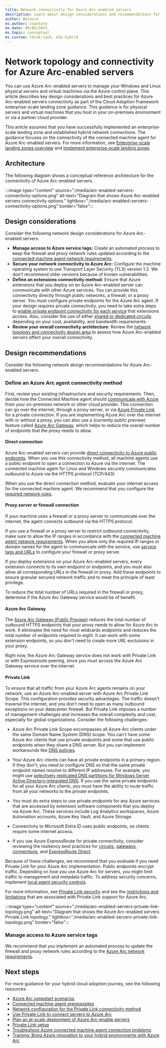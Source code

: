 ```yaml
---
title: Network connectivity for Azure Arc-enabled servers
description: Learn about design considerations and recommendations for network connectivity of Azure Arc-enabled servers to manage physical servers and virtual machines.
author: Welasco
ms.author: vsantana
ms.date: 09/06/2024
ms.topic: conceptual
ms.custom: think-tank, e2e-hybrid
---
```


# Network topology and connectivity for Azure Arc-enabled servers

You can use Azure Arc-enabled servers to manage your Windows and Linux physical servers and virtual machines via the Azure control plane. This article describes key design considerations and best practices for Azure Arc-enabled servers connectivity as part of the Cloud Adoption Framework enterprise-scale landing zone guidance. This guidance is for physical servers and virtual machines that you host in your on-premises environment or via a partner cloud provider.

This article assumes that you have successfully implemented an enterprise-scale landing zone and established hybrid network connections. The guidance focuses on the connectivity of the connected machine agent for Azure Arc-enabled servers. For more information, see [Enterprise-scale landing zones overview](../../../ready/enterprise-scale/index.md) and [Implement enterprise-scale landing zones](../../../ready/enterprise-scale/implementation.md).

## Architecture

The following diagram shows a conceptual reference architecture for the connectivity of Azure Arc-enabled servers.

:::image type="content" source="./media/arc-enabled-servers-connectivity-options.png" alt-text="Diagram that shows Azure Arc-enabled servers connectivity options." lightbox="./media/arc-enabled-servers-connectivity-options.png" border="false":::

## Design considerations

Consider the following network design considerations for Azure Arc-enabled servers.


- **Manage access to Azure service tags:** Create an automated process to keep the firewall and proxy network rules updated according to the [connected machine agent network requirements](/azure/azure-arc/servers/network-requirements).
- **Secure your network connectivity to Azure Arc:** Configure the machine operating system to use Transport Layer Security (TLS) version 1.2. We don't recommend older versions because of known vulnerabilities.
- **Define an extensions connectivity method:** Ensure that Azure extensions that you deploy on an Azure Arc-enabled server can communicate with other Azure services. You can provide this connectivity directly through public networks, a firewall, or a proxy server. You must configure private endpoints for the Azure Arc agent. If your design requires private connectivity, you need to take extra steps to [enable private endpoint connectivity for each service](/azure/azure-arc/servers/private-link-security#how-it-works) that extensions access. Also, consider the use of either [shared or dedicated circuits](/azure/expressroute/expressroute-howto-linkvnet-portal-resource-manager) depending on your cost, availability, and bandwidth requirements.
- **Review your overall connectivity architecture:** Review the [network topology and connectivity design area](../../../ready/landing-zone/design-area/network-topology-and-connectivity.md) to assess how Azure Arc-enabled servers affect your overall connectivity.

## Design recommendations

Consider the following network design recommendations for Azure Arc-enabled servers.

### Define an Azure Arc agent connectivity method

First, review your existing infrastructure and security requirements. Then, decide how the Connected Machine agent should [communicate with Azure](/azure/azure-arc/servers/network-requirements) from your on-premises network or other cloud provider. This connection can go over the internet, through a proxy server, or via [Azure Private Link](/azure/azure-arc/servers/private-link-security) for a private connection. If you are implementing Azure Arc over the internet with or without a proxy, you can also use a (currently public preview) feature called [Azure Arc Gateway](https://learn.microsoft.com/azure/azure-arc/servers/arc-gateway), which helps to reduce the overall number of endpoints that the proxy needs to allow.

#### Direct connection

Azure Arc-enabled servers can provide [direct connectivity to Azure public endpoints](/azure/azure-arc/servers/network-requirements#networking-configuration). When you use this connectivity method, all machine agents use a public endpoint to open a connection to Azure via the internet. The connected machine agent for Linux and Windows securely communicates outbound to Azure via the HTTPS protocol (TCP/443).

When you use the direct connection method, evaluate your internet access for the connected machine agent. We recommend that you configure the [required network rules](/azure/azure-arc/servers/network-requirements).

#### Proxy server or firewall connection

If your machine uses a firewall or a proxy server to communicate over the internet, the agent connects outbound via the HTTPS protocol.

If you use a firewall or a proxy server to restrict outbound connectivity, make sure to allow the IP ranges in accordance with the [connected machine agent network requirements](/azure/azure-arc/servers/network-requirements). When you allow only the required IP ranges or domain names for the agent to communicate with the service, use [service tags and URLs](/azure/azure-arc/servers/network-requirements#service-tags) to configure your firewall or proxy server.

If you deploy extensions on your Azure Arc-enabled servers, every extension connects to its own endpoint or endpoints, and you must also allow all corresponding URLs in the firewall or proxy. Add these endpoints to ensure granular secured network traffic and to meet the principle of least privilege.

To reduce the total number of URLs required in the firewall or proxy, determine if the Azure Arc Gateway service would be of benefit.

#### Azure Arc Gateway

The [Azure Arc Gateway (Public Preview)](https://learn.microsoft.com/azure/azure-arc/servers/arc-gateway) reduces the total number of outbound HTTPS endpoints that your proxy needs to allow for Azure Arc to work. It eliminates the need for most wildcards endpoints and reduces the total number of endpoints required to eight. It can work with some extension endpoints, so you don't need to create more URL exclusions in your proxy.

Right now, the Azure Arc Gateway service does not work with Private Link or with Expressroute peering, since you must access the Azure Arc Gateway service over the internet. 

#### Private Link

To ensure that all traffic from your Azure Arc agents remains on your network, use an Azure Arc-enabled server with Azure Arc Private Link Scope. This configuration provides security advantages. The traffic doesn't traverse the internet, and you don't need to open as many outbound exceptions on your datacenter firewall. But Private Link imposes a number of management challenges and increases the overall complexity and cost, especially for global organizations. Consider the following challenges:

- Azure Arc Private Link Scope encompasses all Azure Arc clients under the same Domain Name System (DNS) scope. You can't have some Azure Arc clients that use private endpoints and some that use public endpoints when they share a DNS server. But you can implement workarounds like [DNS policies](/windows-server/networking/dns/deploy/dns-policies-overview).

- Your Azure Arc clients can have all private endpoints in a primary region. If they don't, you need to configure DNS so that the same private endpoint names resolve to different IP addresses. For example, you might use [selectively replicated DNS partitions for Windows Server Active Directory-integrated DNS](/troubleshoot/windows-server/networking/create-apply-custom-application-directory-partition). If you use the same private endpoints for all your Azure Arc clients, you must have the ability to route traffic from all your networks to the private endpoints.
- You must do extra steps to use private endpoints for any Azure services that are accessed by extension software components that you deploy via Azure Arc. These services include Log Analytics workspaces, Azure Automation accounts, Azure Key Vault, and Azure Storage.
- Connectivity to Microsoft Entra ID uses public endpoints, so clients require some internet access.
- If you use Azure ExpressRoute for private connectivity, consider reviewing the resiliency best practices for [circuits](https://azure.github.io/Azure-Proactive-Resiliency-Library-v2/azure-resources/Network/expressRouteCircuits/), [gateways](https://azure.github.io/Azure-Proactive-Resiliency-Library-v2/azure-resources/Network/expressRouteGateways/), [connections](https://azure.github.io/Azure-Proactive-Resiliency-Library-v2/azure-resources/Network/connections/), and [ExpressRoute Direct](https://azure.github.io/Azure-Proactive-Resiliency-Library-v2/azure-resources/Network/expressRoutePorts/).

Because of these challenges, we recommend that you evaluate if you need Private Link for your Azure Arc implementation. Public endpoints encrypt traffic. Depending on how you use Azure Arc for servers, you might limit traffic to management and metadata traffic. To address security concerns, implement [local agent security controls](/azure/azure-arc/servers/security-overview#local-agent-security-controls).

For more information, see [Private Link security](/azure/azure-arc/servers/private-link-security#how-it-works) and see the [restrictions and limitations](/azure/azure-arc/servers/private-link-security#restrictions-and-limitations) that are associated with Private Link support for Azure Arc.

:::image type="content" source="./media/arc-enabled-servers-private-link-topology.png" alt-text="Diagram that shows the Azure Arc-enabled servers Private Link topology." lightbox="./media/arc-enabled-servers-private-link-topology.png" border="false":::

### Manage access to Azure service tags

We recommend that you implement an automated process to update the firewall and proxy network rules according to the [Azure Arc network requirements](/azure/azure-arc/servers/network-requirements).

## Next steps

For more guidance for your hybrid cloud adoption journey, see the following resources:

- [Azure Arc jumpstart scenarios](https://azurearcjumpstart.io/azure_arc_jumpstart/azure_arc_servers/day2/)
- [Connected machine agent prerequisites](/azure/azure-arc/servers/prerequisites)
- [Network configuration for the Private Link connectivity method](/azure/azure-arc/servers/private-link-security#network-configuration)
- [Use Private Link to connect servers to Azure Arc](/azure/azure-arc/servers/private-link-security#how-it-works)
- [Plan an at-scale deployment of Azure Arc-enable servers](/azure/azure-arc/servers/plan-at-scale-deployment)
- [Private Link setup](/azure/azure-arc/servers/private-link-security#planning-your-private-link-setup)
- [Troubleshoot Azure connected machine agent connection problems](/azure/azure-arc/servers/troubleshoot-agent-onboard)
- [Training: Bring Azure innovation to your hybrid environments with Azure Arc](/training/paths/manage-hybrid-infrastructure-with-azure-arc/)
